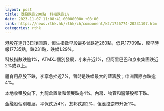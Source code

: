```yaml
---
layout: post
title: 港股跌逾200點　科指跌逾1%
date: 2023-11-07 11:08:41.000000000 +08:00
link: https://news.rthk.hk/rthk/ch/component/k2/1726774-20231107.htm
categories: rthk
---
```


港股在連升3日後回落，恒生指數早段最多曾跌近260點，低見17709點，較早時報17735點，跌231點，跌幅1.29%。

科技指數跌逾1%，ATMXJ個別發展，小米升近1%，但阿里巴巴和京東集團跌近2%或以上。

體育用品股下跌，李寧急挫近7%，暫時是跌幅最大的藍籌股；申洲國際亦跌逾4%。

本地收租股向下，九龍倉置業和領展跌逾4%。內房、物管和醫藥股都下跌。

金融股個別發展，平保跌近4%，友邦跌逾2%，但滙控逆市升近1%。
